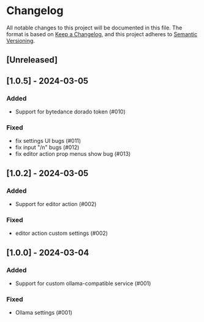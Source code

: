 # Changelog

All notable changes to this project will be documented in this file.
The format is based on [Keep a Changelog](https://keepachangelog.com/en/1.0.0/),
and this project adheres to [Semantic Versioning](https://semver.org/spec/v2.0.0.html).

## [Unreleased]

## [1.0.5] - 2024-03-05

### Added

- Support for bytedance dorado token  (#010)

### Fixed

- fix settings UI bugs (#011)
- fix input "/n" bugs  (#012)
- fix editor action prop menus show bug (#013)

## [1.0.2] - 2024-03-05

### Added

- Support for editor action  (#002)

### Fixed

- editor action custom settings  (#002)

## [1.0.0] - 2024-03-04

### Added

- Support for custom ollama-compatible service (#001)

### Fixed

- Ollama settings  (#001)